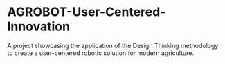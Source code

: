 # AGROBOT-User-Centered-Innovation
A project showcasing the application of the Design Thinking methodology to create a user-centered robotic solution for modern agriculture.
